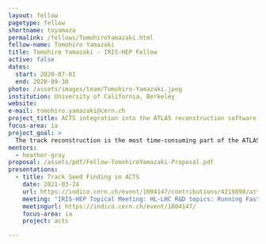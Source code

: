 ```yaml
---
layout: fellow
pagetype: fellow
shortname: toyamaza
permalink: /fellows/TomohiroYamazaki.html
fellow-name: Tomohiro Yamazaki
title: Tomohiro Yamazaki - IRIS-HEP Fellow
active: false
dates:
  start: 2020-07-01
  end: 2020-09-30
photo: /assets/images/team/Tomohiro-Yamazaki.jpeg
institution: University of California, Berkeley
website:
e-mail: tomohiro.yamazaki@cern.ch
project_title: ACTS integration into the ATLAS reconstruction software
focus-area: ia
project_goal: >
  The track reconstruction is the most time-consuming part of the ATLAS reconstruction software, and the HL-LHC upgrade requires significant innovation to perform tracking in the high pile-up environment. A Common Tracking Software (ACTS) is an open-source project developing an experiment-independent set of track reconstruction tools. This project aims to integrate ACTS into the ATLAS reconstruction software and evaluate the ACTS (Combined) Kalman Filter tracking performance with the ATLAS ITk detector layout.
mentors:
  - heather-gray
proposal: /assets/pdf/Fellow-TomohiroYamazaki-Proposal.pdf
presentations:
  - title: Track Seed Finding in ACTS
    date: 2021-03-24
    url: https://indico.cern.ch/event/1004147/contributions/4219890/attachments/2215172/3749974/tomohiro_iris_20210324.pdf
    meeting: "IRIS-HEP Topical Meeting: HL-LHC R&D topics: Running FastCaloSim on GPU + ACTS"
    meetingurl: https://indico.cern.ch/event/1004147/
    focus-area: ia
    project: acts

---
```

